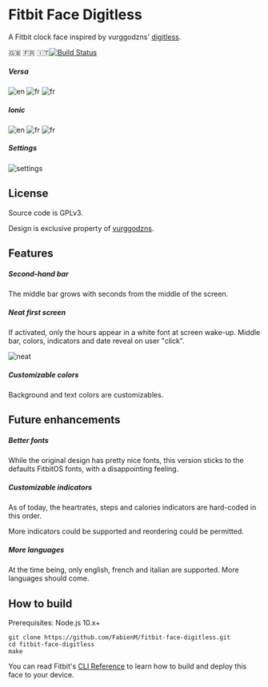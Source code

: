 # Fitbit Face Digitless

A Fitbit clock face inspired by vurggodzns' [digitless](https://www.facer.io/watchface/kKMuqp1O4v).

🇬🇧 🇫🇷 🇮🇹[![Build Status](https://travis-ci.org/FabienM/fitbit-face-digitless.svg?branch=master)](https://travis-ci.org/FabienM/fitbit-face-digitless)

##### Versa

![en](docs/screenshots/en-versa.png)
![fr](docs/screenshots/fr-versa.png)
![fr](docs/screenshots/it-versa.png)

##### Ionic

![en](docs/screenshots/en-ionic.png)
![fr](docs/screenshots/fr-ionic.png)
![fr](docs/screenshots/it-ionic.png)

##### Settings

![settings](docs/screenshots/settings.jpg)

## License

Source code is GPLv3.

Design is exclusive property of [vurggodzns](https://www.facer.io/user/XLR9AscBPt).

## Features

##### Second-hand bar

The middle bar grows with seconds from the middle of the screen.

##### Neat first screen

If activated, only the hours appear in a white font at screen wake-up.
Middle bar, colors, indicators and date reveal on user "click".

![neat](docs/screenshots/neat.png)

##### Customizable colors

Background and text colors are customizables.

## Future enhancements

##### Better fonts

While the original design has pretty nice fonts, this version sticks to the defaults FitbitOS fonts, with a disappointing feeling.

##### Customizable indicators

As of today, the heartrates, steps and calories indicators are hard-coded in this order.

More indicators could be supported and reordering could be permitted.

##### More languages

At the time being, only english, french and italian are supported. More languages should come.

## How to build

Prerequisites: Node.js 10.x+

```
git clone https://github.com/FabienM/fitbit-face-digitless.git
cd fitbit-face-digitless
make
```

You can read Fitbit's [CLI Reference](https://dev.fitbit.com/build/guides/command-line-interface/#building-and-installing-your-project)
to learn how to build and deploy this face to your device.
